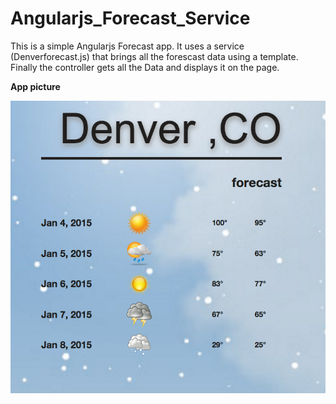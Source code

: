 # Angularjs_Forecast_Service

 This is a simple Angularjs Forecast app. It uses a service (Denverforecast.js) that brings all the forescast data using a template. Finally the controller gets all the Data  and displays it on the page.

 **App picture**

 ![alt tag](https://github.com/henrygranados/Angularjs_Forecast_Service/blob/master/images/readmepic.png)